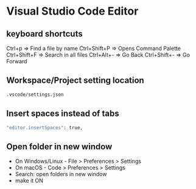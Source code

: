 # Visual Studio Code Editor

## keyboard shortcuts

Ctrl+p => Find a file by name
Ctrl+Shift+P => Opens Command Palette
Ctrl+Shift+F => Search in all files
Ctrl+Alt+- => Go Back
Ctrl+Shift+- => Go Forward

## Workspace/Project setting location
```bash
.vscode/settings.json
```

## Insert spaces instead of tabs
```bash
"editor.insertSpaces": true,
```

## Open folder in new window

- On Windows/Linux - File > Preferences > Settings 
- On macOS - Code > Preferences > Settings
- Search: open folders in new window 
- make it ON

